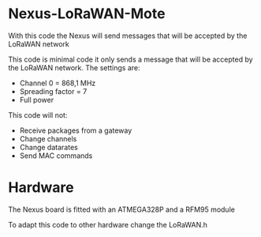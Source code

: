# Nexus-LoRaWAN-Mote
With this code the Nexus will send messages that will be accepted by the LoRaWAN network

This code is minimal code it only sends a message that will be accepted by the LoRaWAN network.
The settings are:

- Channel 0 = 868,1 MHz
- Spreading factor = 7
- Full power

This code will not:
- Receive packages from a gateway
- Change channels
- Change datarates
- Send MAC commands

# Hardware
The Nexus board is fitted with an ATMEGA328P and a RFM95 module

To adapt this code to other hardware change the LoRaWAN.h
